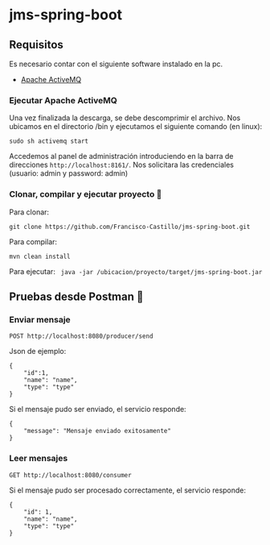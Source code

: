 # jms-spring-boot

## Requisitos

Es necesario contar con el siguiente software instalado en la pc.
 * [Apache ActiveMQ](https://activemq.apache.org/components/classic/download/)

### Ejecutar Apache ActiveMQ

Una vez finalizada la descarga, se debe descomprimir el archivo. Nos ubicamos en el directorio /bin y ejecutamos el siguiente comando (en linux):

```
sudo sh activemq start
```
Accedemos al panel de administración introduciendo en la barra de direcciones ```http://localhost:8161/```. Nos solicitara las credenciales (usuario: admin y password: admin)

### Clonar, compilar y ejecutar proyecto :wrench:

Para clonar:

```git clone https://github.com/Francisco-Castillo/jms-spring-boot.git```

Para compilar:

```mvn clean install```

Para ejecutar:
``` java -jar /ubicacion/proyecto/target/jms-spring-boot.jar```

## Pruebas desde Postman :rocket:

### Enviar mensaje
```
POST http://localhost:8080/producer/send
```
Json de ejemplo:

```
{
    "id":1,
    "name": "name",
    "type": "type"
}
```
Si el mensaje pudo ser enviado, el servicio responde:

```
{
    "message": "Mensaje enviado exitosamente"
}
```
### Leer mensajes

```
GET http://localhost:8080/consumer
```
Si el mensaje pudo ser procesado correctamente, el servicio responde:

```
{
    "id": 1,
    "name": "name",
    "type": "type"
}
```
